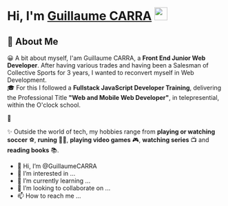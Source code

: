 # Hi, I'm <a href="https://www.linkedin.com/in/guillaumecarra/" target="_blank">Guillaume CARRA</a> <img src="https://media.giphy.com/media/hvRJCLFzcasrR4ia7z/giphy.gif" width="30px" height="30px">

## 🚀 About Me

😀 A bit about myself, I'am Guillaume CARRA, a **Front End Junior Web Developer**. After having various trades and having been a Salesman of Collective Sports for 3 years, I wanted to reconvert myself in Web Development.<br>
🎓 For this I followed a **Fullstack JavaScript Developer Training**, delivering the Professional Title **"Web and Mobile Web Developer"**, in telepresential, within the O'clock school.

🧠 

✨ Outside the world of tech, my hobbies range from **playing or watching soccer** ⚽, **runing** 🏃‍♂️, **playing video games** 🎮, **watching series** 📺 and **reading books** 📚.  


- 👋 Hi, I’m @GuillaumeCARRA
- 👀 I’m interested in ...
- 🌱 I’m currently learning ...
- 💞️ I’m looking to collaborate on ...
- 📫 How to reach me ...

<!---
GuillaumeCARRA/GuillaumeCARRA is a ✨ special ✨ repository because its `README.md` (this file) appears on your GitHub profile.
You can click the Preview link to take a look at your changes.
--->
